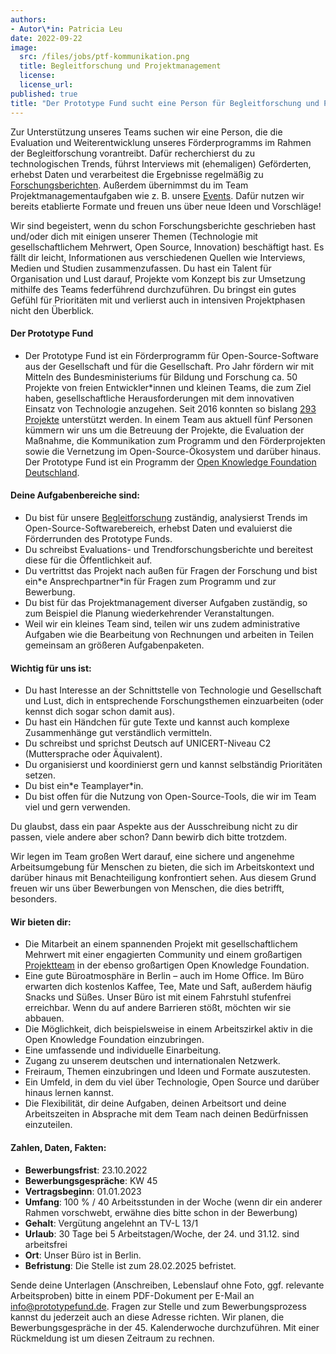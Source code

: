 ```yaml
---
authors:
- Autor\*in: Patricia Leu
date: 2022-09-22
image:
  src: /files/jobs/ptf-kommunikation.png
  title: Begleitforschung und Projektmanagement
  license:
  license_url:
published: true
title: "Der Prototype Fund sucht eine Person für Begleitforschung und Projektmanagement"
---
```


Zur Unterstützung unseres Teams suchen wir eine Person, die die Evaluation und Weiterentwicklung unseres Förderprogramms im Rahmen der Begleitforschung vorantreibt. Dafür recherchierst du zu technologischen Trends, führst Interviews mit (ehemaligen) Geförderten, erhebst Daten und verarbeitest die Ergebnisse regelmäßig zu [Forschungsberichten](https://prototypefund.de/about/begleitforschung/). Außerdem übernimmst du im Team Projektmanagementaufgaben wie z. B. unsere [Events](https://prototypefund.de/demo-day-runde-11/). Dafür nutzen wir bereits etablierte Formate und freuen uns über neue Ideen und Vorschläge!

Wir sind begeistert, wenn du schon Forschungsberichte geschrieben hast und/oder dich mit einigen unserer Themen (Technologie mit gesellschaftlichem Mehrwert, Open Source, Innovation) beschäftigt hast. Es fällt dir leicht, Informationen aus verschiedenen Quellen wie Interviews, Medien und Studien zusammenzufassen. Du hast ein Talent für Organisation und Lust darauf, Projekte vom Konzept bis zur Umsetzung mithilfe des Teams federführend durchzuführen. Du bringst ein gutes Gefühl für Prioritäten mit und verlierst auch in intensiven Projektphasen nicht den Überblick. 

#### Der Prototype Fund
* Der Prototype Fund ist ein Förderprogramm für Open-Source-Software aus der Gesellschaft und für die Gesellschaft. Pro Jahr fördern wir mit Mitteln des Bundesministeriums für Bildung und Forschung ca. 50 Projekte von freien Entwickler\*innen und kleinen Teams, die zum Ziel haben, gesellschaftliche Herausforderungen mit dem innovativen Einsatz von Technologie anzugehen. Seit 2016 konnten so bislang [293 Projekte](https://prototypefund.de/projects/) unterstützt werden. In einem Team aus aktuell fünf Personen kümmern wir uns um die Betreuung der Projekte, die Evaluation der Maßnahme, die Kommunikation zum Programm und den Förderprojekten sowie die Vernetzung im Open-Source-Ökosystem und darüber hinaus. Der Prototype Fund ist ein Programm der [Open Knowledge Foundation Deutschland](https://okfn.de/).

#### Deine Aufgabenbereiche sind:
* Du bist für unsere [Begleitforschung](https://prototypefund.de/about/begleitforschung/) zuständig, analysierst Trends im Open-Source-Softwarebereich, erhebst Daten und evaluierst die Förderrunden des Prototype Funds.
* Du schreibst Evaluations- und Trendforschungsberichte und bereitest diese für die Öffentlichkeit auf.
* Du vertrittst das Projekt nach außen für Fragen der Forschung und bist ein\*e Ansprechpartner\*in für Fragen zum Programm und zur Bewerbung.
* Du bist für das Projektmanagement diverser Aufgaben zuständig, so zum Beispiel die Planung wiederkehrender Veranstaltungen.
* Weil wir ein kleines Team sind, teilen wir uns zudem administrative Aufgaben wie die Bearbeitung von Rechnungen und arbeiten in Teilen gemeinsam an größeren Aufgabenpaketen.

#### Wichtig für uns ist:
* Du hast Interesse an der Schnittstelle von Technologie und Gesellschaft und Lust, dich in entsprechende Forschungsthemen einzuarbeiten (oder kennst dich sogar schon damit aus).
* Du hast ein Händchen für gute Texte und kannst auch komplexe Zusammenhänge gut verständlich vermitteln.
* Du schreibst und sprichst Deutsch auf UNICERT-Niveau C2 (Muttersprache oder Äquivalent).
* Du organisierst und koordinierst gern und kannst selbständig Prioritäten setzen.
* Du bist ein\*e Teamplayer\*in.
* Du bist offen für die Nutzung von Open-Source-Tools, die wir im Team viel und gern verwenden.

Du glaubst, dass ein paar Aspekte aus der Ausschreibung nicht zu dir passen, viele andere aber schon? Dann bewirb dich bitte trotzdem.

Wir legen im Team großen Wert darauf, eine sichere und angenehme Arbeitsumgebung für Menschen zu bieten, die sich im Arbeitskontext und darüber hinaus mit Benachteiligung konfrontiert sehen. Aus diesem Grund freuen wir uns über Bewerbungen von Menschen, die dies betrifft, besonders.

#### Wir bieten dir:
* Die Mitarbeit an einem spannenden Projekt mit gesellschaftlichem Mehrwert mit einer engagierten Community und einem großartigen [Projektteam](https://prototypefund.de/about/team/) in der ebenso großartigen Open Knowledge Foundation.
* Eine gute Büroatmosphäre in Berlin – auch im Home Office. Im Büro erwarten dich kostenlos Kaffee, Tee, Mate und Saft, außerdem häufig Snacks und Süßes. Unser Büro ist mit einem Fahrstuhl stufenfrei erreichbar. Wenn du auf andere Barrieren stößt, möchten wir sie abbauen.
* Die Möglichkeit, dich beispielsweise in einem Arbeitszirkel aktiv in die Open Knowledge Foundation einzubringen.
* Eine umfassende und individuelle Einarbeitung.
* Zugang zu unserem deutschen und internationalen Netzwerk.
* Freiraum, Themen einzubringen und Ideen und Formate auszutesten.
* Ein Umfeld, in dem du viel über Technologie, Open Source und darüber hinaus lernen kannst.
* Die Flexibilität, dir deine Aufgaben, deinen Arbeitsort und deine Arbeitszeiten in Absprache mit dem Team nach deinen Bedürfnissen einzuteilen.

#### Zahlen, Daten, Fakten:
* **Bewerbungsfrist**: 23.10.2022
* **Bewerbungsgespräche**: KW 45
* **Vertragsbeginn**: 01.01.2023
* **Umfang**: 100 % / 40 Arbeitsstunden in der Woche (wenn dir ein anderer Rahmen vorschwebt, erwähne dies bitte schon in der Bewerbung)
* **Gehalt**: Vergütung angelehnt an TV-L 13/1
* **Urlaub**: 30 Tage bei 5 Arbeitstagen/Woche, der 24. und 31.12. sind arbeitsfrei
* **Ort**: Unser Büro ist in Berlin.
* **Befristung**: Die Stelle ist zum 28.02.2025 befristet.

Sende deine Unterlagen (Anschreiben, Lebenslauf ohne Foto, ggf. relevante Arbeitsproben) bitte in einem PDF-Dokument per E-Mail an [info@prototypefund.de](mailto:prototypefund.de). Fragen zur Stelle und zum Bewerbungsprozess kannst du jederzeit auch an diese Adresse richten. Wir planen, die Bewerbungsgespräche in der 45. Kalenderwoche durchzuführen. Mit einer Rückmeldung ist um diesen Zeitraum zu rechnen.

